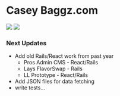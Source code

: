 Casey Baggz.com
================
<img src="https://travis-ci.org/caseybaggz/caseybaggz.svg" />
<img src="https://cloud.githubusercontent.com/assets/4819738/17933175/b025f3b6-69d8-11e6-973c-c4ece3f3b861.png" />


### Next Updates
* Add old Rails/React work from past year
  * Pros Admin CMS - React/Rails
  * Lays FlavorSwap - Rails
  * LL Prototype - React/Rails
* Add JSON files for data fetching
* write tests...

